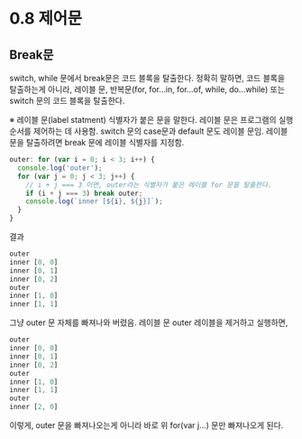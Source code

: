 # 0.8 제어문

## Break문

switch, while 문에서 break문은 코드 블록을 탈출한다. 정확히 말하면, 코드 블록을 탈출하는게 아니라, 레이블 문, 반복문(for, for…in, for…of, while, do…while) 또는 switch 문의 코드 블록을 탈출한다.

※ 레이블 문(label statment)
식별자가 붙은 문을 말한다. 레이블 문은 프로그램의 실행 순서를 제어하는 데 사용함. switch 문의 case문과 default 문도 레이블 문임. 레이블 문을 탈출하려면 break 문에 레이블 식별자를 지정함.

```js
outer: for (var i = 0; i < 3; i++) {
  console.log('outer');
  for (var j = 0; j < 3; j++) {
    // i + j === 3 이면, outer라는 식별자가 붙은 레이블 for 문을 탈출한다.
    if (i + j === 3) break outer;
    console.log(`inner [${i}, ${j}]`);
  }
}
```

결과

```js
outer
inner [0, 0]
inner [0, 1]
inner [0, 2]
outer
inner [1, 0]
inner [1, 1]
```

그냥 outer 문 자체를 빠져나와 버렸음. 레이블 문 outer 레이블을 제거하고 실행하면,

```js
outer
inner [0, 0]
inner [0, 1]
inner [0, 2]
outer
inner [1, 0]
inner [1, 1]
outer
inner [2, 0]
```

이렇게, outer 문을 빠져나오는게 아니라 바로 위 for(var j…) 문만 빠져나오게 된다.
